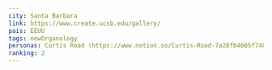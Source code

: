 ```yaml
---
city: Santa Barbara
link: https://www.create.ucsb.edu/gallery/
pais: EEUU
tags: newOrganology
personas: Curtis Road (https://www.notion.so/Curtis-Road-7a28fb4605f748bcb121b821159af15e?pvs=21), Joann Kuchera-Morin (https://www.notion.so/Joann-Kuchera-Morin-1175a5169c06809bb520d6a1460c384a?pvs=21)
ranking: 2
---
```

